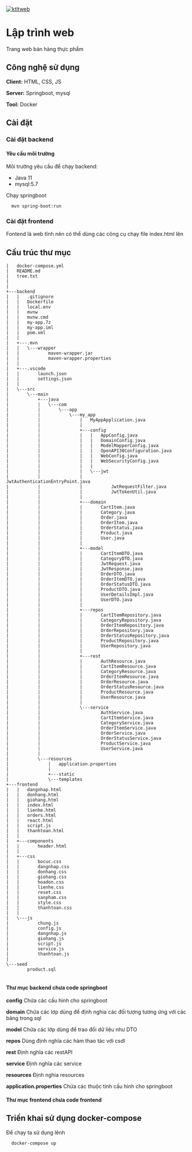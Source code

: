 [![ktltweb](https://github.com/npv2k1/ktltweb/actions/workflows/main.yml/badge.svg?branch=develop)](https://github.com/npv2k1/ktltweb/actions/workflows/main.yml)
# Lập trình web

Trang web bán hàng thực phẩm


## Công nghệ sử dụng

**Client:** HTML, CSS, JS

**Server:** Springboot, mysql

**Tool:** Docker


## Cài đặt
### Cài đặt backend
#### Yêu cầu môi trường
Môi trường yêu cầu để chạy backend:

* Java 11
* mysql:5.7

Chạy springboot

```bash
  mvn spring-boot:run
```

### Cài đặt frontend

Fontend là web tĩnh nên có thể dùng các công cụ chạy file index.html lên

## Cấu trúc thư mục

```
|   docker-compose.yml
|   README.md
|   tree.txt
|   
|           
+---backend
|   |   .gitignore
|   |   Dockerfile
|   |   local.env
|   |   mvnw
|   |   mvnw.cmd
|   |   my-app.7z
|   |   my-app.iml
|   |   pom.xml
|   |       
|   +---.mvn
|   |   \---wrapper
|   |           maven-wrapper.jar
|   |           maven-wrapper.properties
|   |           
|   +---.vscode
|   |       launch.json
|   |       settings.json
|   |       
|   \---src
|       \---main
|           +---java
|           |   \---com
|           |       \---app
|           |           \---my_app
|           |               |   MyAppApplication.java
|           |               |   
|           |               +---config
|           |               |   |   AppConfig.java
|           |               |   |   DomainConfig.java
|           |               |   |   ModelMapperConfig.java
|           |               |   |   OpenAPI30Configuration.java
|           |               |   |   WebConfig.java
|           |               |   |   WebSecurityConfig.java
|           |               |   |   
|           |               |   \---jwt
|           |               |           JwtAuthenticationEntryPoint.java
|           |               |           JwtRequestFilter.java
|           |               |           JwtTokenUtil.java
|           |               |           
|           |               +---domain
|           |               |       CartItem.java
|           |               |       Category.java
|           |               |       Order.java
|           |               |       OrderItem.java
|           |               |       OrderStatus.java
|           |               |       Product.java
|           |               |       User.java
|           |               |       
|           |               +---model
|           |               |       CartItemDTO.java
|           |               |       CategoryDTO.java
|           |               |       JwtRequest.java
|           |               |       JwtResponse.java
|           |               |       OrderDTO.java
|           |               |       OrderItemDTO.java
|           |               |       OrderStatusDTO.java
|           |               |       ProductDTO.java
|           |               |       UserDetailsImpl.java
|           |               |       UserDTO.java
|           |               |       
|           |               +---repos
|           |               |       CartItemRepository.java
|           |               |       CategoryRepository.java
|           |               |       OrderItemRepository.java
|           |               |       OrderRepository.java
|           |               |       OrderStatusRepository.java
|           |               |       ProductRepository.java
|           |               |       UserRepository.java
|           |               |       
|           |               +---rest
|           |               |       AuthResource.java
|           |               |       CartItemResource.java
|           |               |       CategoryResource.java
|           |               |       OrderItemResource.java
|           |               |       OrderResource.java
|           |               |       OrderStatusResource.java
|           |               |       ProductResource.java
|           |               |       UserResource.java
|           |               |       
|           |               \---service
|           |                       AuthService.java
|           |                       CartItemService.java
|           |                       CategoryService.java
|           |                       OrderItemService.java
|           |                       OrderService.java
|           |                       OrderStatusService.java
|           |                       ProductService.java
|           |                       UserService.java
|           |                       
|           \---resources
|               |   application.properties
|               |   
|               +---static
|               \---templates
+---frontend
|   |   dangnhap.html
|   |   donhang.html
|   |   giohang.html
|   |   index.html
|   |   lienhe.html
|   |   orders.html
|   |   react.html
|   |   script.js
|   |   thanhtoan.html
|   |    
|   +---components
|   |       header.html
|   |       
|   +---css
|   |       bocuc.css
|   |       dangnhap.css
|   |       donhang.css
|   |       giohang.css
|   |       hoadon.css
|   |       lienhe.css
|   |       reset.css
|   |       sanpham.css
|   |       style.css
|   |       thanhtoan.css
|   |       
|   \---js
|           chung.js
|           config.js
|           dangnhap.js
|           giohang.js
|           script.js
|           service.js
|           thanhtoan.js
|           
\---seed
        product.sql
        

```

#### Thư mục backend chưa code springboot


**config** Chứa các cấu hình cho springboot

**domain** Chứa các lơp dùng để định nghia các đối tượng tương ứng với các bảng trong sql

**model** Chứa các lớp dùng để trao đổi dữ liệu như DTO

**repos** Dùng định nghĩa các hàm thao tác với csdl

**rest** Định nghĩa các restAPI

**service** Định nghĩa các service

**resources** Định nghia resources

**application.properties** Chứa các thuộc tính cấu hình cho springboot

#### Thư mục frontend chưa code frontend

## Triển khai sử dụng docker-compose

Để chạy ta sử dụng lênh

```bash
  docker-compose up
```




